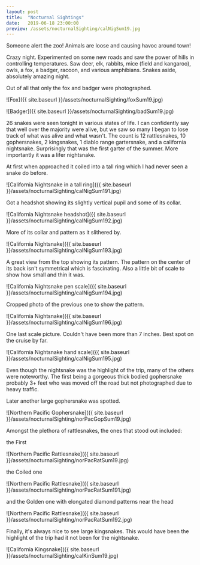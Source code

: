 ```yaml
---
layout: post
title:  "Nocturnal Sightings"
date:   2019-06-18 23:00:00
preview: /assets/nocturnalSighting/calNigSum19.jpg
---
```


Someone alert the zoo! Animals are loose and causing havoc around town!

Crazy night. Experimented on some new roads and saw the power of hills in controlling temperatures. Saw deer, elk, rabbits, mice (field and kangaroo), owls, a fox, a badger, racoon, and various amphibians. Snakes aside, absolutely amazing night.

Out of all that only the fox and badger were photographed.

![Fox]({{ site.baseurl }}/assets/nocturnalSighting/foxSum19.jpg)

![Badger]({{ site.baseurl }}/assets/nocturnalSighting/badSum19.jpg)

26 snakes were seen tonight in various states of life. I can confidently say that well over the majority were alive,  but we saw so many I began to lose track of what was alive and what wasn't. The count is 12 rattlesnakes, 10 gophersnakes, 2 kingsnakes, 1 diablo range gartersnake, and a california nightsnake. Surprisingly that was the first garter of the summer. More importantly it was a lifer nightsnake. 

At first when approached it coiled into a tall ring which I had never seen a snake do before.

![California Nightsnake in a tall ring]({{ site.baseurl }}/assets/nocturnalSighting/calNigSum191.jpg)

Got a headshot showing its slightly vertical pupil and some of its collar. 

![California Nightsnake headshot]({{ site.baseurl }}/assets/nocturnalSighting/calNigSum192.jpg)

More of its collar and pattern as it slithered by.

![California Nightsnake]({{ site.baseurl }}/assets/nocturnalSighting/calNigSum193.jpg)

A great view from the top showing its pattern. The pattern on the center of its back isn't symmetrical which is fascinating. Also a little bit of scale to show how small and thin it was.

![California Nightsnake pen scale]({{ site.baseurl }}/assets/nocturnalSighting/calNigSum194.jpg)

Cropped photo of the previous one to show the pattern.

![California Nightsnake]({{ site.baseurl }}/assets/nocturnalSighting/calNigSum196.jpg)

One last scale picture. Couldn't have been more than 7 inches. Best spot on the cruise by far.

![California Nightsnake hand scale]({{ site.baseurl }}/assets/nocturnalSighting/calNigSum195.jpg)

Even though the nightsnake was the highlight of the trip, many of the others were noteworthy. The first being a gorgeous thick bodied gophersnake probably 3+ feet who was moved off the road but not photographed due to heavy traffic. 

Later another large gophersnake was spotted. 

![Northern Pacific Gophersnake]({{ site.baseurl }}/assets/nocturnalSighting/norPacGopSum19.jpg)

Amongst the plethora of rattlesnakes, the ones that stood out included:

the First

![Northern Pacific Rattlesnake]({{ site.baseurl }}/assets/nocturnalSighting/norPacRatSum19.jpg)

the Coiled one

![Northern Pacific Rattlesnake]({{ site.baseurl }}/assets/nocturnalSighting/norPacRatSum191.jpg)

and the Golden one with elongated diamond patterns near the head

![Northern Pacific Rattlesnake]({{ site.baseurl }}/assets/nocturnalSighting/norPacRatSum192.jpg)

Finally, it's always nice to see large kingsnakes. This would have been the highlight of the trip had it not been for the nightsnake.

![California Kingsnake]({{ site.baseurl }}/assets/nocturnalSighting/calKinSum19.jpg)